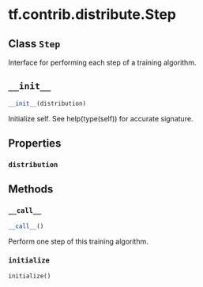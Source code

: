 <div itemscope itemtype="http://developers.google.com/ReferenceObject">
<meta itemprop="name" content="tf.contrib.distribute.Step" />
<meta itemprop="path" content="Stable" />
<meta itemprop="property" content="distribution"/>
<meta itemprop="property" content="__call__"/>
<meta itemprop="property" content="__init__"/>
<meta itemprop="property" content="initialize"/>
</div>

# tf.contrib.distribute.Step

## Class `Step`



Interface for performing each step of a training algorithm.

<h2 id="__init__"><code>__init__</code></h2>

``` python
__init__(distribution)
```

Initialize self.  See help(type(self)) for accurate signature.



## Properties

<h3 id="distribution"><code>distribution</code></h3>





## Methods

<h3 id="__call__"><code>__call__</code></h3>

``` python
__call__()
```

Perform one step of this training algorithm.

<h3 id="initialize"><code>initialize</code></h3>

``` python
initialize()
```





